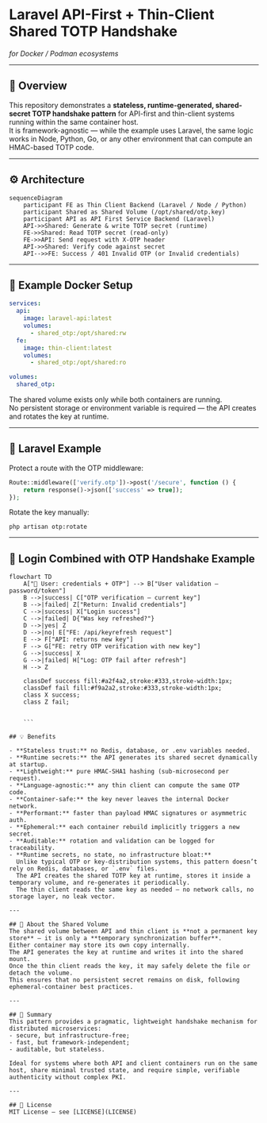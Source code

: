 # Laravel API-First + Thin-Client Shared TOTP Handshake  
*for Docker / Podman ecosystems*

---

## 🧩 Overview
This repository demonstrates a **stateless, runtime-generated, shared-secret TOTP handshake pattern** for API-first and thin-client systems running within the same container host.  
It is framework-agnostic — while the example uses Laravel, the same logic works in Node, Python, Go, or any other environment that can compute an HMAC-based TOTP code.

---

## ⚙️ Architecture

```mermaid
sequenceDiagram
    participant FE as Thin Client Backend (Laravel / Node / Python)
    participant Shared as Shared Volume (/opt/shared/otp.key)
    participant API as API First Service Backend (Laravel)
    API->>Shared: Generate & write TOTP secret (runtime)
    FE->>Shared: Read TOTP secret (read-only)
    FE->>API: Send request with X-OTP header
    API->>Shared: Verify code against secret
    API-->>FE: Success / 401 Invalid OTP (or Invalid credentials)
```

---

## 🐳 Example Docker Setup

```yaml
services:
  api:
    image: laravel-api:latest
    volumes:
      - shared_otp:/opt/shared:rw
  fe:
    image: thin-client:latest
    volumes:
      - shared_otp:/opt/shared:ro

volumes:
  shared_otp:
```

The shared volume exists only while both containers are running.  
No persistent storage or environment variable is required — the API creates and rotates the key at runtime.

---

## 🧱 Laravel Example

Protect a route with the OTP middleware:

```php
Route::middleware(['verify.otp'])->post('/secure', function () {
    return response()->json(['success' => true]);
});
```

Rotate the key manually:

```
php artisan otp:rotate
```

---

## 🔑 Login Combined with OTP Handshake Example

```mermaid
flowchart TD
    A["🔑 User: credentials + OTP"] --> B["User validation – password/token"]
    B -->|success| C["OTP verification – current key"]
    B -->|failed| Z["Return: Invalid credentials"]
    C -->|success| X["Login success"]
    C -->|failed| D{"Was key refreshed?"}
    D -->|yes| Z
    D -->|no| E["FE: /api/keyrefresh request"]
    E --> F["API: returns new key"]
    F --> G["FE: retry OTP verification with new key"]
    G -->|success| X
    G -->|failed| H["Log: OTP fail after refresh"]
    H --> Z

    classDef success fill:#a2f4a2,stroke:#333,stroke-width:1px;
    classDef fail fill:#f9a2a2,stroke:#333,stroke-width:1px;
    class X success;
    class Z fail;


    ```

## 💡 Benefits

- **Stateless trust:** no Redis, database, or .env variables needed.  
- **Runtime secrets:** the API generates its shared secret dynamically at startup.  
- **Lightweight:** pure HMAC-SHA1 hashing (sub-microsecond per request).  
- **Language-agnostic:** any thin client can compute the same OTP code.  
- **Container-safe:** the key never leaves the internal Docker network.  
- **Performant:** faster than payload HMAC signatures or asymmetric auth.  
- **Ephemeral:** each container rebuild implicitly triggers a new secret.  
- **Auditable:** rotation and validation can be logged for traceability.  
- **Runtime secrets, no state, no infrastructure bloat:**  
  Unlike typical OTP or key-distribution systems, this pattern doesn’t rely on Redis, databases, or `.env` files.  
  The API creates the shared TOTP key at runtime, stores it inside a temporary volume, and re-generates it periodically.  
  The thin client reads the same key as needed — no network calls, no storage layer, no leak vector.

---

## 🔐 About the Shared Volume
The shared volume between API and thin client is **not a permanent key store** — it is only a **temporary synchronization buffer**.  
Either container may store its own copy internally.  
The API generates the key at runtime and writes it into the shared mount.  
Once the thin client reads the key, it may safely delete the file or detach the volume.  
This ensures that no persistent secret remains on disk, following ephemeral-container best practices.

---

## 🧠 Summary
This pattern provides a pragmatic, lightweight handshake mechanism for distributed microservices:
- secure, but infrastructure-free;  
- fast, but framework-independent;  
- auditable, but stateless.  

Ideal for systems where both API and client containers run on the same host, share minimal trusted state, and require simple, verifiable authenticity without complex PKI.

---

## 📄 License
MIT License — see [LICENSE](LICENSE)




